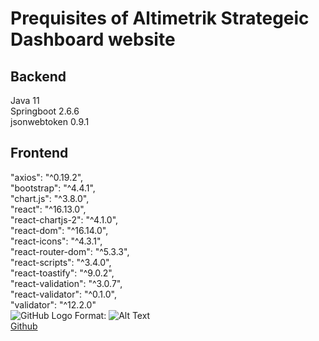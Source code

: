# Prequisites of Altimetrik Strategeic Dashboard website
## Backend
Java 11 <br>
Springboot 2.6.6 <br>
jsonwebtoken 0.9.1 <br>
## Frontend 
 "axios": "^0.19.2", <br>
 "bootstrap": "^4.4.1",<br>
 "chart.js": "^3.8.0",<br>
 "react": "^16.13.0",<br>
 "react-chartjs-2": "^4.1.0",<br>
 "react-dom": "^16.14.0",<br>
 "react-icons": "^4.3.1",<br>
 "react-router-dom": "^5.3.3",<br>
 "react-scripts": "^3.4.0",<br>
 "react-toastify": "^9.0.2",<br>
 "react-validation": "^3.0.7",<br>
 "react-validator": "^0.1.0",<br>
 "validator": "^12.2.0"<br>
![GitHub Logo](https://d1m75rqqgidzqn.cloudfront.net/images/logo.png) Format: ![Alt Text](url) <br>
[Github](http://github.com) 
